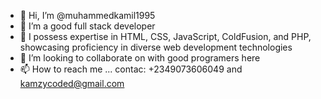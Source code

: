 - 👋 Hi, I’m @muhammedkamil1995
- 👀 I’m a good full stack developer
- 🌱 I possess expertise in HTML, CSS, JavaScript, ColdFusion, and PHP, showcasing proficiency in diverse web development technologies
- 💞️ I’m looking to collaborate on with good programers here
- 📫 How to reach me ... contac: +2349073606049 and kamzycoded@gmail.com

<!---
muhammedkamil1995/muhammedkamil1995 is a ✨ special ✨ repository because its `README.md` (this file) appears on your GitHub profile.
You can click the Preview link to take a look at your changes.
--->
